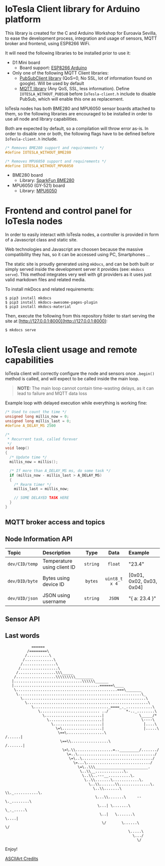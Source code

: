 # IoTesla Client library for Arduino platform

This library is created for the C and Arduino Workshop for Euroavia Sevilla, to ease the development process, integration and usage of sensors, MQTT broker and frontend, using ESP8266 WiFi.

It will need the following libraries to be installed prior to use it:

- D1 Mini board
    + Board support: [ESP8266 Arduino](https://github.com/esp8266/Arduino)
- Only one of the following MQTT Client libraries:
    + [PubSubClient library](https://github.com/knolleary/pubsubclient) (QoS=0, No SSL, lot of information found on google). Will be used by default
    + [MQTT library](https://github.com/256dpi/arduino-mqtt) (Any QoS, SSL, less information). Define `IOTESLA_WITHOUT_PUBSUB` before `IoTesla-client.h` include to disable PubSub, which will enable this one as replacement.

IoTesla nodes has both BME280 and MPU6050 sensor boards attached to them, so the following libraries are encouraged to be installed in order to use all node and library capabilities.

Both are expected by default, so a compilation will throw error as-is. In order to disable one or both, the following flags have to be defined before `IoTesla-client.h` include.

```C
/* Removes BME280 support and requirements */
#define IOTESLA_WITHOUT_BME280

/* Removes MPU6050 support and requirements */
#define IOTESLA_WITHOUT_MPU6050
```

- BME280 board
    + Library: [SparkFun BME280](https://github.com/sparkfun/SparkFun_BME280_Arduino_Library)
- MPU6050 (GY-521) board
    + Library: [MPU6050](https://github.com/electroniccats/mpu6050)

# Frontend and control panel for IoTesla nodes

In order to easily interact with IoTesla nodes, a controller is provided in form of a Javascript class and static site.

Web technologies and Javascript are choosen because the massive compatibility they has, so it can be accessed using PC, Smartphones ...

The static site is proudly generated using `mkDocs`, and can be both built or simply served inside the development server it provides (see: `mkdocs serve`). This method integrates very well with git providers as it uses just valid markdown files and related media.

To install mkDocs and related requirements:

```shell
$ pip3 install mkdocs
$ pip3 install mkdocs-awesome-pages-plugin
$ pip3 install mkdocs-material
```

Then, execute the following from this repository folder to start serving the site at [http://127.0.0.1:8000](http://127.0.0.1:8000):

```shell
$ mkdocs serve
```

# IoTesla client usage and remote capabilities

IoTesla client will correctly configure the node and sensors once `.begin()` method is called, and will expect to be called inside the main loop.

> **NOTE:** The main loop cannot contain time-wasting delays, as it can lead to failure and MQTT data loss

Example loop with delayed execution while everything is working fine:

```C
/* Used to count the time */
unsigned long millis_now = 0;
unsigned long millis_last = 0;
#define A_DELAY_MS 2500

/*
 * Recurrent task, called forever
 */
void loop()
{
  /* Update time */
  millis_now = millis();

  /* If more than A_DELAY_MS ms, do some task */
  if (millis_now - millis_last > A_DELAY_MS)
  {
    /* Rearm timer */
    millis_last = millis_now;

    // SOME DELAYED TASK HERE
  }
}
```

## MQTT broker access and topics 

## Node Information API

| Topic          | Description                 | Type     | Data          | Example                  |
| :----------    | :--------------------       | :-----:  | :-----:       | :-----                   |
| `dev/CID/temp` | Temperature using client ID | `string` | `float`       | "23.4"                   |
| `dev/DID/byte` | Bytes using device ID       | `bytes`  | `uint8_t x 4` | [0x01, 0x02, 0x03, 0x04] |
| `dev/UID/json` | JSON using username         | `string` | `JSON`        | "{ a: 23.4 }"            |

## Sensor API

## Last words

```
            ======
          /========\
         /..........\
        /.............\
       /...............\
      /.................\
     /.................\\\_____
    /..................\\\\\\\\\________
   |...............................\\\\\\______
   |.......................................======\____
    \..............................................===\_______
     \........................................................\_
       \........................................................\
         \.......................................................\
            \.................................._====_._............\
               \........................... ../        *-.._........\
                 \..........................|                \_____/*
                   \........................|                 \----\
                     \......................|                  |....\
                       \=\..................|                  |.....\
                        \==\.................\                 /......|
                         \==\\.................\              /.......|
                          \=\.\\.................=.._________/......./
                            \=..\.................................../
                             \=\..\................................/
                               \=...\............................./
                                 \=\..\\\________________________.
                                  \..\\__.............\.
                                   \..\\..---__..........\.
                                    \..\\.......\............\.
                                      \..\\.......\\..............\.
                                        \..\\.......\  \\._...........\.
                                         \...\\.......\     --\._........\
                                          \...| \.......\         \_._.....\
                                           \..|   \.......\            \....|
                                            \/       \......\             \/
                                                        \.....\
                                                          \.../
                                                            \/        
```

Enjoy!

[ASCIIArt Credits](https://pastebin.com/8xNsnAhQ)

